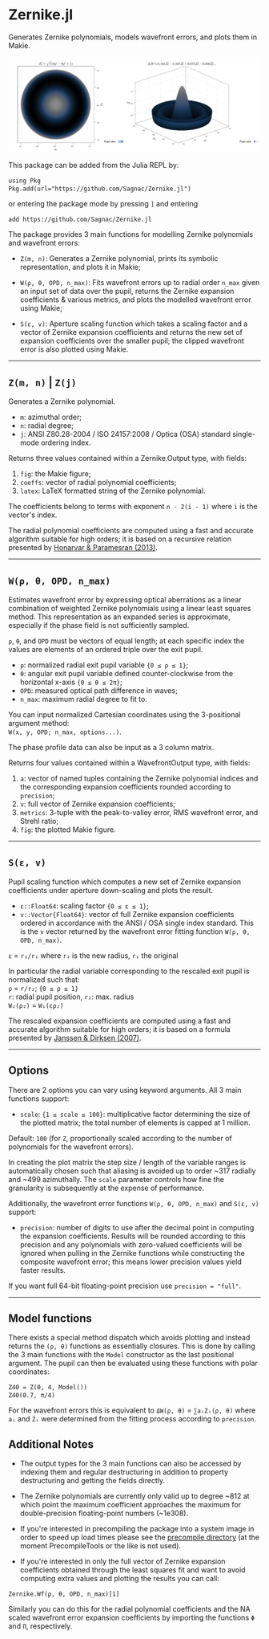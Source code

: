 # Zernike.jl

Generates Zernike polynomials, models wavefront errors, and plots them in Makie.

![Zernike.jl](images/image.png)

This package can be added from the Julia REPL by:
```
using Pkg
Pkg.add(url="https://github.com/Sagnac/Zernike.jl")
```
or entering the package mode by pressing `]` and entering
```
add https://github.com/Sagnac/Zernike.jl
```

The package provides 3 main functions for modelling Zernike polynomials and wavefront errors:

* `Z(m, n)`: Generates a Zernike polynomial, prints its symbolic representation, and plots it in Makie;

* `W(ρ, θ, OPD, n_max)`: Fits wavefront errors up to radial order `n_max` given an input set of data over the pupil, returns the Zernike expansion coefficients & various metrics, and plots the modelled wavefront error using Makie;

* `S(ε, v)`: Aperture scaling function which takes a scaling factor and a vector of Zernike expansion coefficients and returns the new set of expansion coefficients over the smaller pupil; the clipped wavefront error is also plotted using Makie.

----

## `Z(m, n)` | `Z(j)`

Generates a Zernike polynomial.

* `m`: azimuthal order;
* `n`: radial degree;
* `j`: ANSI Z80.28-2004 / ISO 24157:2008 / Optica (OSA) standard single-mode ordering index.

Returns three values contained within a Zernike.Output type, with fields:

1. `fig`: the Makie figure;
2. `coeffs`: vector of radial polynomial coefficients;
3. `latex`: LaTeX formatted string of the Zernike polynomial.

The coefficients belong to terms with exponent `n - 2(i - 1)` where `i` is the vector's index.

The radial polynomial coefficients are computed using a fast and accurate algorithm suitable for high orders; it is based on a recursive relation presented by [Honarvar & Paramesran (2013)](https://doi.org/10.1364/OL.38.002487).

----

## `W(ρ, θ, OPD, n_max)`

Estimates wavefront error by expressing optical aberrations as a linear combination of weighted Zernike polynomials using a linear least squares method. This representation as an expanded series is approximate, especially if the phase field is not sufficiently sampled.

`ρ`, `θ`, and `OPD` must be vectors of equal length; at each specific index the values are elements of an ordered triple over the exit pupil.

* `ρ`: normalized radial exit pupil variable `{0 ≤ ρ ≤ 1}`;
* `θ`: angular exit pupil variable defined counter-clockwise from the horizontal x-axis `{0 ≤ θ ≤ 2π}`;
* `OPD`: measured optical path difference in waves;
* `n_max`: maximum radial degree to fit to.

You can input normalized Cartesian coordinates using the 3-positional argument method:<br>
`W(x, y, OPD; n_max, options...)`.

The phase profile data can also be input as a 3 column matrix.

Returns four values contained within a WavefrontOutput type, with fields:

1. `a`: vector of named tuples containing the Zernike polynomial indices and the corresponding expansion coefficients rounded according to `precision`;
2. `v`: full vector of Zernike expansion coefficients;
3. `metrics`: 3-tuple with the peak-to-valley error, RMS wavefront error, and Strehl ratio;
4. `fig`: the plotted Makie figure.

----

## `S(ε, v)`

Pupil scaling function which computes a new set of Zernike expansion coefficients under aperture down-scaling and plots the result.

* `ε::Float64`: scaling factor `{0 ≤ ε ≤ 1}`;
* `v::Vector{Float64}`: vector of full Zernike expansion coefficients ordered in accordance with the ANSI / OSA single index standard. This is the `v` vector returned by the wavefront error fitting function `W(ρ, θ, OPD, n_max)`.

`ε` = `r₂/r₁` where `r₂` is the new radius, `r₁` the original

In particular the radial variable corresponding to the rescaled exit pupil is normalized such that:<br>
`ρ` = `r/r₂`; `{0 ≤ ρ ≤ 1}`<br>
`r`: radial pupil position, `r₂`: max. radius<br>
`W₂(ρ₂)` = `W₁(ερ₂)`

The rescaled expansion coefficients are computed using a fast and accurate algorithm suitable for high orders; it is based on a formula presented by [Janssen & Dirksen (2007)](https://doi.org/10.2971/jeos.2007.07012).

----

## Options

There are 2 options you can vary using keyword arguments. All 3 main functions support:

* `scale`: `{1 ≤ scale ≤ 100}`: multiplicative factor determining the size of the plotted matrix; the total number of elements is capped at 1 million.

Default: `100` (for `Z`, proportionally scaled according to the number of polynomials for the wavefront errors).

In creating the plot matrix the step size / length of the variable ranges is automatically chosen such that aliasing is avoided up to order ~317 radially and ~499 azimuthally. The `scale` parameter controls how fine the granularity is subsequently at the expense of performance.

Additionally, the wavefront error functions `W(ρ, θ, OPD, n_max)` and `S(ε, v)` support:

* `precision`: number of digits to use after the decimal point in computing the expansion coefficients. Results will be rounded according to this precision and any polynomials with zero-valued coefficients will be ignored when pulling in the Zernike functions while constructing the composite wavefront error; this means lower precision values yield faster results.

If you want full 64-bit floating-point precision use `precision = "full"`.

----

## Model functions

There exists a special method dispatch which avoids plotting and instead returns the `(ρ, θ)` functions as essentially closures. This is done by calling the 3 main functions with the `Model` constructor as the last positional argument. The pupil can then be evaluated using these functions with polar coordinates:

```
Z40 = Z(0, 4, Model())
Z40(0.7, π/4)
```

For the wavefront errors this is equivalent to `ΔW(ρ, θ)` = `∑aᵢZᵢ(ρ, θ)` where `aᵢ` and `Zᵢ` were determined from the fitting process according to `precision`.

## Additional Notes

* The output types for the 3 main functions can also be accessed by indexing them and regular destructuring in addition to property destructuring and getting the fields directly.

* The Zernike polynomials are currently only valid up to degree ~812 at which point the maximum coefficient approaches the maximum for double-precision floating-point numbers (~1e308).

* If you're interested in precompiling the package into a system image in order to speed up load times please see the [precompile directory](precompile) (at the moment PrecompileTools or the like is not used).

* If you're interested in only the full vector of Zernike expansion coefficients obtained through the least squares fit and want to avoid computing extra values and plotting the results you can call:
```
Zernike.Wf(ρ, θ, OPD, n_max)[1]
```
Similarly you can do this for the radial polynomial coefficients and the NA scaled wavefront error expansion coefficients by importing the functions `Φ` and `Π`, respectively.
